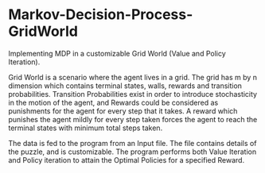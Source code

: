 # Markov-Decision-Process-GridWorld
Implementing MDP in a customizable Grid World (Value and Policy Iteration).

Grid World is a scenario where the agent lives in a grid. The grid has m by n dimension which contains terminal states, walls, rewards and transition probabilities. Transition Probabilities exist in order to introduce stochasticity in the motion of the agent, and Rewards could be considered as punishments for the agent for every step that it takes. A reward which punishes the agent mildly for every step taken forces the agent to reach the terminal states with minimum total steps taken. 

The data is fed to the program from an Input file. The file contains details of the puzzle, and is customizable. The program performs both Value Iteration and Policy iteration to attain the Optimal Policies for a specified Reward.
